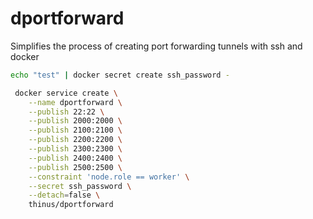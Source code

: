 # dportforward
Simplifies the process of creating port forwarding tunnels with ssh and docker

```bash
echo "test" | docker secret create ssh_password -
```

```bash
 docker service create \
    --name dportforward \
    --publish 22:22 \
    --publish 2000:2000 \
    --publish 2100:2100 \
    --publish 2200:2200 \
    --publish 2300:2300 \
    --publish 2400:2400 \
    --publish 2500:2500 \
    --constraint 'node.role == worker' \
    --secret ssh_password \
    --detach=false \
    thinus/dportforward  
```